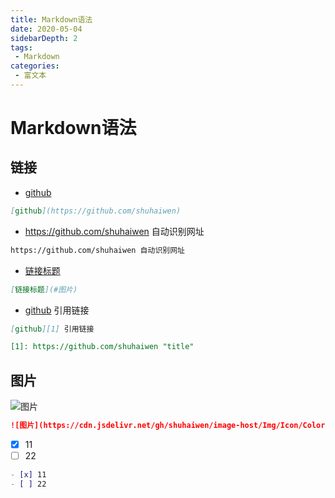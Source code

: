 ```yaml
---
title: Markdown语法
date: 2020-05-04
sidebarDepth: 2
tags:
 - Markdown
categories:
 - 富文本
---
```

# Markdown语法
## 链接
* [github](https://github.com/shuhaiwen) 
```markdown
[github](https://github.com/shuhaiwen)
```
* https://github.com/shuhaiwen 自动识别网址 
```markdown
https://github.com/shuhaiwen 自动识别网址
```
* [链接标题](#图片) 
```markdown
[链接标题](#图片)
```
* [github][1] 引用链接 
```markdown
[github][1] 引用链接
```

[1]: https://github.com/shuhaiwen "title" 
```markdown
[1]: https://github.com/shuhaiwen "title"
```

## 图片
![图片](https://cdn.jsdelivr.net/gh/shuhaiwen/image-host/Img/Icon/Color/github-color.svg 'svg')
```markdown
![图片](https://cdn.jsdelivr.net/gh/shuhaiwen/image-host/Img/Icon/Color/github-color.svg 'svg')
```

- [x] 11
- [ ] 22
```markdown
- [x] 11
- [ ] 22
```